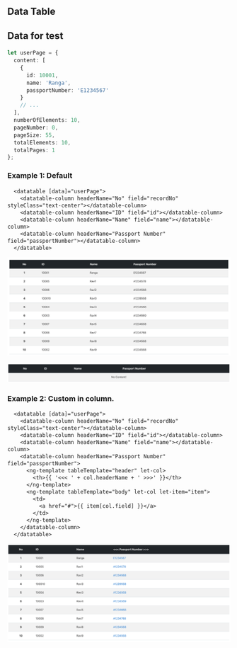 ## Data Table

## Data for test

```typescript
let userPage = {
  content: [
    {
      id: 10001,
      name: 'Ranga',
      passportNumber: 'E1234567'
    }
    // ...
  ],
  numberOfElements: 10,
  pageNumber: 0,
  pageSize: 55,
  totalElements: 10,
  totalPages: 1
};
```

### Example 1: Default

```angular2html
  <datatable [data]="userPage">
    <datatable-column headerName="No" field="recordNo" styleClass="text-center"></datatable-column>
    <datatable-column headerName="ID" field="id"></datatable-column>
    <datatable-column headerName="Name" field="name"></datatable-column>
    <datatable-column headerName="Passport Number" field="passportNumber"></datatable-column>
  </datatable>
```

![datatable-example-01-default](/angular/docs/images/datatable-example-01-default.png)

![datatable-example-00-no-content](/angular/docs/images/datatable-example-00-no-content.png)

### Example 2: Custom in column.

```angular2html
  <datatable [data]="userPage">
    <datatable-column headerName="No" field="recordNo" styleClass="text-center"></datatable-column>
    <datatable-column headerName="ID" field="id"></datatable-column>
    <datatable-column headerName="Name" field="name"></datatable-column>
    <datatable-column headerName="Passport Number" field="passportNumber">
      <ng-template tableTemplate="header" let-col>
        <th>{{ '<<< ' + col.headerName + ' >>>' }}</th>
      </ng-template>
      <ng-template tableTemplate="body" let-col let-item="item">
        <td>
          <a href="#">{{ item[col.field] }}</a>
        </td>
      </ng-template>
    </datatable-column>
  </datatable>
```

![datatable-example-02-custom-in-column](/angular/docs/images/datatable-example-02-custom-in-column.png)
